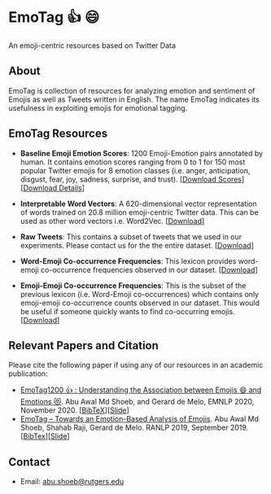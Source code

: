 # EmoTag 👍 😄 
An emoji-centric resources based on Twitter Data

## About

EmoTag is collection of resources for analyzing emotion and sentiment of Emojis as well as Tweets written in English. The name EmoTag indicates its usefulness in exploiting emojis for emotional tagging.  

## EmoTag Resources
* **Baseline Emoji Emotion Scores**: 1200 Emoji-Emotion pairs annotated by human. It contains emotion scores ranging from 0 to 1 for 150 most popular Twitter emojis for 8 emotion classes (i.e. anger, anticipation, disgust, fear, joy, sadness, surprise, and trust). [[Download Scores](https://github.com/abushoeb/emotag/data/EmoTag1200-scores.csv)] [[Download Details](https://github.com/abushoeb/emotag/data/EmoTag1200-scores-details.csv)]  

* **Interpretable Word Vectors**: A 620-dimensional vector representation of words trained on 20.8 million emoji-centric Twitter data. This can be used as other word vectors i.e. Word2Vec. [[Download]()]

* **Raw Tweets**: This contains a subset of tweets that we used in our experiments. Please contact us for the the entire dataset. [[Download](https://github.com/abushoeb/emotag/data/EmoTag-raw-data-1f639.csv)]  

* **Word-Emoji Co-occurrence Frequencies**: This lexicon provides word-emoji co-occurrence frequencies observed in our dataset. [[Download](https://github.com/abushoeb/emotag/data/word-emoji-cooccur.zip)] 

* **Emoji-Emoji Co-occurrence Frequencies**: This is the subset of the previous lexicon (i.e. Word-Emoji co-occurrences) which contains only emoji-emoji co-occurrence counts observed in our dataset. This would be useful if someone quickly wants to find co-occurring emojis. [[Download](https://github.com/abushoeb/emotag/data/emoji-emoji-cooccur.zip)] 

## Relevant Papers and Citation
Please cite the following paper if using any of our resources in an academic publication:

 * [EmoTag1200 👍 : Understanding the Association between Emojis 😄 and Emotions 😻](). Abu Awal Md Shoeb, and Gerard de Melo, EMNLP 2020, November 2020. [[BibTeX](/bibtex/Shoeb-EmoTag1200.bib)][[Slide](/presentation/Abu-Shoeb-EmoTag1200-EMNLP-2020-Main-Conference-3532.pdf)]
 * [EmoTag – Towards an Emotion-Based Analysis of Emojis](https://www.aclweb.org/anthology/R19-1126/). Abu Awal Md Shoeb, Shahab Raji, Gerard de Melo. RANLP 2019, September 2019. [[BibTex](/bibtex/Shoeb-EmoTag.bib)][[Slide](/presentation/Abu-Shoeb-EmoTag-RANLP-2019.pdf)]


## Contact
* Email: abu.shoeb@rutgers.edu
